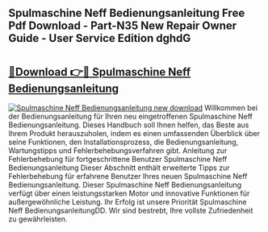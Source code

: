 ## Spulmaschine Neff Bedienungsanleitung Free Pdf Download - Part-N35 New Repair Owner Guide - User Service Edition dghdG

# <h2><a href="http://df46iy.blite.top/?on=Spulmaschine+Neff+Bedienungsanleitung">🔗Download 👉🔴 Spulmaschine Neff Bedienungsanleitung</a></h2>

[![Spulmaschine Neff Bedienungsanleitung new download](https://i.imgur.com/lujVjoI.png)](http://df46iy.blite.top/?on=Spulmaschine+Neff+Bedienungsanleitung)
Willkommen bei der Bedienungsanleitung für Ihren neu eingetroffenen Spulmaschine Neff Bedienungsanleitung. Dieses Handbuch soll Ihnen helfen, das Beste aus Ihrem Produkt herauszuholen, indem es einen umfassenden Überblick über seine Funktionen, den Installationsprozess, die Bedienungsanleitung, Wartungstipps und Fehlerbehebungsverfahren gibt. Anleitung zur Fehlerbehebung für fortgeschrittene Benutzer Spulmaschine Neff Bedienungsanleitung Dieser Abschnitt enthält erweiterte Tipps zur Fehlerbehebung für erfahrene Benutzer Ihres neuen Spulmaschine Neff Bedienungsanleitung. Dieser Spulmaschine Neff Bedienungsanleitung verfügt über einen leistungsstarken Motor und innovative Funktionen für außergewöhnliche Leistung. Ihr Erfolg ist unsere Priorität Spulmaschine Neff BedienungsanleitungDD. Wir sind bestrebt, Ihre vollste Zufriedenheit zu gewährleisten.
